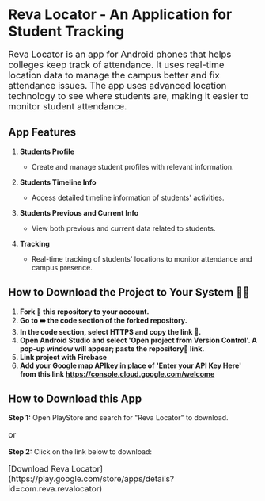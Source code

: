 # Reva Locator - An Application for Student Tracking

<p style="font-size:18px">Reva Locator is an app for Android phones that helps colleges keep track of attendance. It uses real-time location data to manage the campus better and fix attendance issues. The app uses advanced location technology to see where students are, making it easier to monitor student attendance.</p>

## App Features

<p style="font-size:16px">
   
1. **Students Profile**
   - Create and manage student profiles with relevant information.

2. **Students Timeline Info**
   - Access detailed timeline information of students' activities.

3. **Students Previous and Current Info**
   - View both previous and current data related to students.

4. **Tracking**
   - Real-time tracking of students' locations to monitor attendance and campus presence.
</p>

## How to Download the Project to Your System 👨‍💻

<p style="font-size:16px">
   
1. **Fork 🍴 this repository to your account.**
2. **Go to ➡️ the code section of the forked repository.**
3. **In the code section, select HTTPS and copy the link 🔗.**
4. **Open Android Studio and select 'Open project from Version Control'. A pop-up window will appear; paste the repository📂 link.**
5. **Link project with Firebase**
6. **Add your Google map APIkey in place of 'Enter your API Key Here' from this link https://console.cloud.google.com/welcome**
</p>

## How to Download this App

<p style="font-size:16px">
   
   **Step 1:** Open PlayStore and search for "Reva Locator" to download.</p>

<p style="font-size:16px">or</p>

<p style="font-size:16px">
   
   **Step 2:** Click on the link below to download:</p>
<p style="font-size:16px">[Download Reva Locator](https://play.google.com/store/apps/details?id=com.reva.revalocator)</p>

